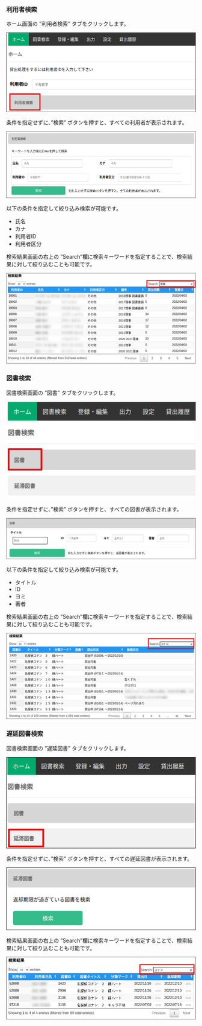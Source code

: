 ### 利用者検索

ホーム画面の ”利用者検索” タブをクリックします。

![search_user](../img/search_user.png)

条件を指定せずに、”検索” ボタンを押すと、すべての利用者が表示されます。

![search_user_2](../img/search_user_2.png)

以下の条件を指定して絞り込み検索が可能です。

* 氏名
* カナ
* 利用者ID
* 利用者区分

検索結果画面の右上の ”Search”欄に検索キーワードを指定することで、検索結果に対して絞り込むことも可能です。

![user_result](../img/user_result.png)


### 図書検索

図書検索画面の ”図書” タブをクリックします。

![search_book](../img/search_book.png)

条件を指定せずに、”検索” ボタンを押すと、すべての図書が表示されます。

![search_book_2](../img/search_book_2.png)

以下の条件を指定して絞り込み検索が可能です。

* タイトル
* ID
* ヨミ
* 著者

検索結果画面の右上の ”Search”欄に検索キーワードを指定することで、検索結果に対して絞り込むことも可能です。

![book_result](../img/book_result.png)


### 遅延図書検索

図書検索画面の ”遅延図書” タブをクリックします。

![search_delay](../img/search_delay.png)

条件を指定せずに、”検索” ボタンを押すと、すべての遅延図書が表示されます。

![search_delay_2](../img/search_delay_2.png)

検索結果画面の右上の ”Search”欄に検索キーワードを指定することで、検索結果に対して絞り込むことも可能です。

![book_result](../img/delay_result.png)

